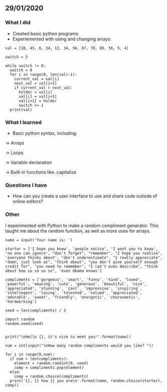 29/01/2020
---

### What I did
* Created basic python programs
* Experiemented with using and changing arrays:
```
val = [10, 45, 6, 34, 12, 34, 56, 67, 78, 89, 56, 5, 4]

switch = 5

while switch != 0:
  switch = 0
  for i in range(0, len(val)-1):
    current_val = val[i]
    next_val = val[i+1]
    if current_val > next_val:
      holder = val[i]
      val[i] = val[i+1]
      val[i+1] = holder
      switch += 1
  print(val)
```

### What I learned
* Basic python syntax, including:

&rightarrow; Arrays

&rightarrow; Loops

&rightarrow; Variable declaration

&rightarrow; Built-in functions like .capitalize

### Questions I have
* How can you create a user interface to use and share code outside of online editors?

### Other
I experimented with Python to make a random compliment generator. This taught me about the random function, as well as more uses for arrays. 
```
name = input('Your name is: ')

starter = ['I hope you know', 'people notice', 'I want you to know', 'no one can ignore', "don't forget", "remember", "I hope you realize", 'everyone thinks about', "don't underestimate", "I really appreciate", "damn, just look at", "think about", "you don't give yourself enough credit for", "you need to remember", "I can't even describe", "think about how so so so so", 'even Obama knows']

compliments = ['gorgeous', 'smart', 'funny', 'kind', 'loved', 'powerful', 'amazing', 'cute', 'generous', 'beautiful', 'nice', 'appreciated', 'stunning', 'cool', 'impressive', 'inspiring', 'intellegent', 'loving', 'talented', 'valued', 'appreciated', 'adorable', 'sweet', 'friendly', 'energetic', 'charasmatic', 'hardworking']

seed = len(compliments) / 2

import random
random.seed(seed)


print("\nHello {}, it's nice to meet you!".format(name))

num = int(input("\nHow many random compliments would you like? "))

for i in range(0,num):
  if num < len(compliments):
    element = random.randint(0, seed)
    comp = compliments.pop(element)
  else:
    comp = random.choice(compliments)
  print('{}, {} how {} you are\n'.format(name, random.choice(starter), comp))

```

